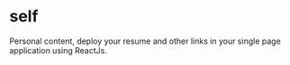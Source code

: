 # self

Personal content, deploy your resume and other links in your single page application using ReactJs.
